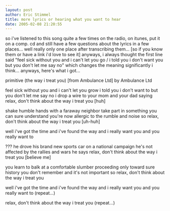 ```yaml
---
layout: post
author: Eric Stimmel
title: more lyrics or hearing what you want to hear
date: 2005-02-08 21:20:55
--- 
```



so i've listened to this song quite a few times on the radio, on itunes, put it on a comp. cd and still have a few questions about the lyrics in a few places... well really only one place after transcribing them... [so if you know them or have a link i'd love to see it] anyways, i always thought the first line said "feel sick without you and i can't let you go / i told you i don't want you but you don't let me say no" which changes the meaning significantly i think... anyways, here's what i got...

primitive (the way i treat you) [from Ambulance Ltd]
by Ambulance Ltd

feel sick without you and i can't let you grow
i told you i don't want to but you don't let me say no
i drop a wire to your mom and your dad
saying relax, don't think about the way i treat you [huh]

shake humble hands with a faraway neighbor
take part in something you can sure understand
you're now allergic to the rumble and noise
so relax, don't think about the way i treat you [uh-huh]

well i've got the time and i've found the way
and i really want you and you really want to

???
he drove his brand new sports car on a national campaign
he's not affected by the rallies and wars
he says relax, don't think about the way i treat you [believe me]

you learn to balk at a comfortable slumber
proceeding only toward sure history
you don't remember and it's not important
so relax, don't think about the way i treat you

well i've got the time and i've found the way
and i really want you and you really want to (repeat...)

relax, don't think about the way i treat you (repeat...)




